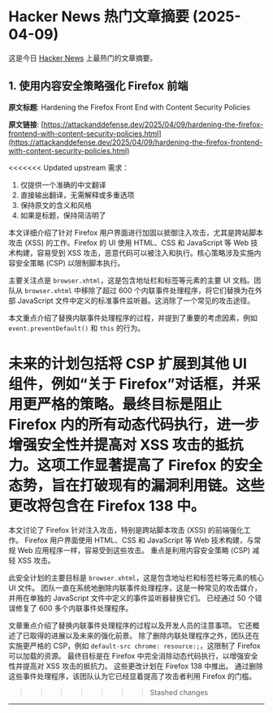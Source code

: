 # Hacker News 热门文章摘要 (2025-04-09)

这是今日 [Hacker News](https://news.ycombinator.com/) 上最热门的文章摘要。

## 1. 使用内容安全策略强化 Firefox 前端

**原文标题**: Hardening the Firefox Front End with Content Security Policies

**原文链接**: [https://attackanddefense.dev/2025/04/09/hardening-the-firefox-frontend-with-content-security-policies.html](https://attackanddefense.dev/2025/04/09/hardening-the-firefox-frontend-with-content-security-policies.html)

<<<<<<< Updated upstream
需求：
1. 仅提供一个准确的中文翻译
2. 直接输出翻译，无需解释或多重选项
3. 保持原文的含义和风格
4. 如果是标题，保持简洁明了

本文详细介绍了针对 Firefox 用户界面进行加固以抵御注入攻击，尤其是跨站脚本攻击 (XSS) 的工作。Firefox 的 UI 使用 HTML、CSS 和 JavaScript 等 Web 技术构建，容易受到 XSS 攻击，恶意代码可以被注入和执行。核心策略涉及实施内容安全策略 (CSP) 以限制脚本执行。

主要关注点是 `browser.xhtml`，这是包含地址栏和标签等元素的主要 UI 文档。团队从 `browser.xhtml` 中移除了超过 600 个内联事件处理程序，将它们替换为在外部 JavaScript 文件中定义的标准事件监听器。这消除了一个常见的攻击途径。

本文重点介绍了替换内联事件处理程序的过程，并提到了重要的考虑因素，例如 `event.preventDefault()` 和 `this` 的行为。

未来的计划包括将 CSP 扩展到其他 UI 组件，例如“关于 Firefox”对话框，并采用更严格的策略。最终目标是阻止 Firefox 内的所有动态代码执行，进一步增强安全性并提高对 XSS 攻击的抵抗力。这项工作显著提高了 Firefox 的安全态势，旨在打破现有的漏洞利用链。这些更改将包含在 Firefox 138 中。
=======
本文讨论了 Firefox 针对注入攻击，特别是跨站脚本攻击 (XSS) 的前端强化工作。 Firefox 用户界面使用 HTML、CSS 和 JavaScript 等 Web 技术构建，与常规 Web 应用程序一样，容易受到这些攻击。 重点是利用内容安全策略 (CSP) 减轻 XSS 攻击。

此安全计划的主要目标是 `browser.xhtml`，这是包含地址栏和标签栏等元素的核心 UI 文件。 团队一直在系统地删除内联事件处理程序，这是一种常见的攻击媒介，并用在单独的 JavaScript 文件中定义的事件监听器替换它们。 已经通过 50 个错误修复了 600 多个内联事件处理程序。

文章重点介绍了替换内联事件处理程序的过程以及开发人员的注意事项。 它还概述了已取得的进展以及未来的强化前景。 除了删除内联处理程序之外，团队还在实施更严格的 CSP，例如 `default-src chrome: resource:;`，这限制了 Firefox 可以加载的资源。 最终目标是在 Firefox 中完全消除动态代码执行，以增强安全性并提高对 XSS 攻击的抵抗力。 这些更改计划在 Firefox 138 中推出。 通过删除这些事件处理程序，该团队认为它已经显着提高了攻击者利用 Firefox 的门槛。
>>>>>>> Stashed changes

---

